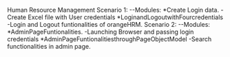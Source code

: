 Human Resource Management 
Scenario 1:
--Modules:
    *Create Login data.
       -Create Excel file with User credentials 
    *LoginandLogoutwithFourcredentials
       -Login and Logout funtionalities of orangeHRM.
Scenario 2:
--Modules:
    *AdminPageFuntionalities.
        -Launching Browser and passing login credentials
    *AdminPageFuntionalitiesthroughPageObjectModel
         -Search functionalities in admin page.
  

